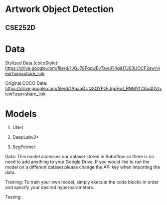 # Artwork Object Detection
## CSE252D

# Data 
Stylized Data (cocoStyle): https://drive.google.com/file/d/1JGJ78FqcwEvTayuFj4giH7J63UOCF2sw/view?usp=share_link

Original COCO Data: https://drive.google.com/file/d/1AbaaGUQSQYPzEJppEwl_RNMYf73lu4DV/view?usp=share_link

# Models 

1. UNet 


2. DeepLabv3+


3. SegFormer 

  Data: 
  This model accesses our dataset stored in Roboflow so there is no need to add anything to your Google Drive. If you would like to run the model on a different dataset please       change the API key when importing the data. 

  Training: 
  To train your own model, simply execute the code blocks in order and specify your desired hyperparameters.

  Testing: 
